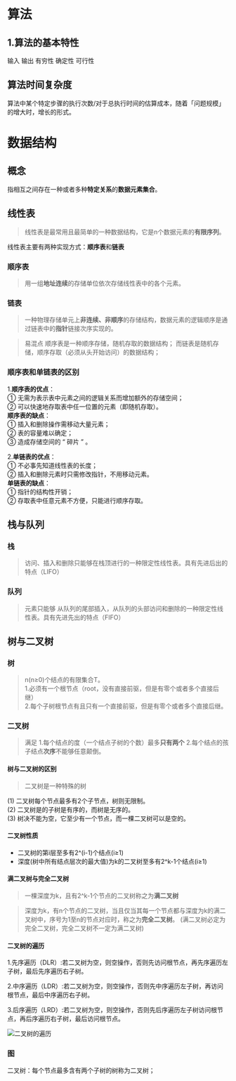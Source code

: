 # 算法
## 1.算法的基本特性
输入
输出
有穷性
确定性
可行性


## 算法时间复杂度
算法中某个特定步骤的执行次数/对于总执行时间的估算成本，随着「问题规模」的增大时，增长的形式。


# 数据结构
## 概念
指相互之间存在一种或者多种**特定关系**的**数据元素集合**。

## 线性表
>线性表是最常用且最简单的一种数据结构，它是n个数据元素的**有限序列**。

线性表主要有两种实现方式：**顺序表**和**链表**

### 顺序表
>用一组**地址连续**的存储单位依次存储线性表中的各个元素。

### 链表
>一种物理存储单元上**非连续、非顺序**的存储结构，数据元素的逻辑顺序是通过链表中的**指针**链接次序实现的。

>易混点
顺序表是一种顺序存储，随机存取的数据结构；
而链表是随机存储，顺序存取（必须从头开始访问）的数据结构；

### 顺序表和单链表的区别
1.**顺序表的优点**：<br>
① 无需为表示表中元素之间的逻辑关系而增加额外的存储空间；<br>
② 可以快速地存取表中任一位置的元素（即随机存取）。<br>
**顺序表的缺点**：<br>
① 插入和删除操作需移动大量元素；<br>
② 表的容量难以确定；<br>
③ 造成存储空间的 “ 碎片 ” 。 <br>

2.**单链表的优点**：<br>
① 不必事先知道线性表的长度；<br>
② 插入和删除元素时只需修改指针，不用移动元素。<br>
**单链表的缺点**：<br>
① 指针的结构性开销；<br>
② 存取表中任意元素不方便，只能进行顺序存取。 <br>

## 栈与队列
### 栈
>访问、插入和删除只能够在栈顶进行的一种限定性线性表。具有先进后出的特点（LIFO）


### 队列
>元素只能够 从队列的尾部插入，从队列的头部访问和删除的一种限定性线性表。具有先进先出的特点（FIFO）

## 树与二叉树

### 树
>n(n≥0)个结点的有限集合T。<br>
1.必须有一个根节点（root，没有直接前驱，但是有零个或者多个直接后继）<br>
2.每个子树根节点有且只有一个直接前驱，但是有零个或者多个直接后继。<br>


### 二叉树
>满足 
1.每个结点的度（一个结点子树的个数）最多**只有两个**
2.每个结点的孩子结点**次序**不能够任意颠倒。

#### 树与二叉树的区别
>二叉树是一种特殊的树

(1) 二叉树每个节点最多有2个子节点，树则无限制。 <br>
(2) 二叉树是的子树是有序的，而树是无序的。<br>
(3) 树决不能为空，它至少有一个节点，而一棵二叉树可以是空的。



#### 二叉树性质
- 二叉树的第i层至多有2^(i-1)个结点(i≥1)
- 深度(树中所有结点层次的最大值)为k的二叉树至多有2^k-1个结点(i≥1)

#### 满二叉树与完全二叉树
>一棵深度为k，且有2^k-1个节点的二叉树称之为**满二叉树**

>深度为k，有n个节点的二叉树，当且仅当其每一个节点都与深度为k的满二叉树中，序号为1至n的节点对应时，称之为**完全二叉树**。
(满二叉树必定为完全二叉树，完全二叉树不一定为满二叉树)

#### 二叉树的遍历
1.先序遍历（DLR）:若二叉树为空，则空操作，否则先访问根节点，再先序遍历左子树，最后先序遍历右子树。

2.中序遍历（LDR）:若二叉树为空，则空操作，否则先中序遍历左子树，再访问根节点，最后中序遍历右子树。

3.后序遍历（LRD）:若二叉树为空，则空操作，否则先后序遍历左子树访问根节点，再后序遍历右子树，最后访问根节点。

![二叉树的遍历](http://upload-images.jianshu.io/upload_images/2243690-31f7af0f603e84ae.png?imageMogr2/auto-orient/strip%7CimageView2/2/w/494)


### 图
二叉树：每个节点最多含有两个子树的树称为二叉树；